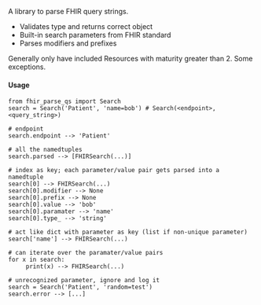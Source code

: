 A library to parse FHIR query strings.

- Validates type and returns correct object
- Built-in search parameters from FHIR standard
- Parses modifiers and prefixes

Generally only have included Resources with maturity greater than 2. Some exceptions.

#### Usage

    from fhir_parse_qs import Search
    search = Search('Patient', 'name=bob') # Search(<endpoint>, <query_string>)

    # endpoint
    search.endpoint --> 'Patient'

    # all the namedtuples
    search.parsed --> [FHIRSearch(...)]

    # index as key; each parameter/value pair gets parsed into a namedtuple
    search[0] --> FHIRSearch(...)
    search[0].modifier --> None
    search[0].prefix --> None
    search[0].value --> 'bob'
    search[0].paramater --> 'name'
    search[0].type_ --> 'string'

    # act like dict with parameter as key (list if non-unique parameter)
    search['name'] --> FHIRSearch(...)

    # can iterate over the paramater/value pairs
    for x in search:
         print(x) --> FHIRSearch(...)

    # unrecognized parameter, ignore and log it
    search = Search('Patient', 'random=test')
    search.error --> [...]
